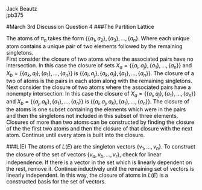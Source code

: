 <font color = black>

Jack Beautz  
jpb375  

#March 3rd Discussion Question 4
###The Partition Lattice

The atoms of $\pi_n$ takes the form $\{\{a_1,a_2\},\{a_3\},...,\{a_n\}$. Where each unique atom contains a unique pair of two elements followed by the remaining singletons.  
First consider the closure of two atoms where the associated pairs have no intersection. In this case the closure of sets $X_a=\{\{a_i,a_j\},\{a_1\},...,\{a_n\}\}$ and $X_b=\{\{a_k,a_l\},\{a_1\},...,\{a_n\}\}$ is $\{\{a_i,a_j\},\{a_k,a_l\},\{a_1\},...,\{a_n\}\}$. The closure of a two of atoms is the pairs in each atom along with the remaining singletons.  
Next consider the closure of two atoms where the associated pairs have a nonempty intersection. In this case the closure of $X_a=\{\{a_i,a_j\},\{a_1\},...,\{a_n\}\}$ and $X_b=\{\{a_j,a_k\},\{a_1\},...,\{a_n\}\}$ is $\{\{a_i,a_j,a_k\},\{a_1\},...,\{a_n\}\}$. The closure of the atoms is one subset containing the elements which were in the pairs and then the singletons not included in this subset of three elements.  
Closures of more than two atoms can be constructed by finding the closure of the the first two atoms and then the closure of that closure with the next atom. Continue until every atom is built into the closure.  

###L(E)
The atoms of $L(E)$ are the singleton vectors $\{v_1,...,v_n\}$. To construct the closure of the set of vectors $\{v_a,v_b,...,v_r\}$, check for linear independence. If there is a vector in the set which is linearly dependent on the rest, remove it. Continue inductively until the remaining set of vectors is linearly independent. In this way, the closure of atoms in $L(E)$ is a constructed basis for the set of vectors.   
